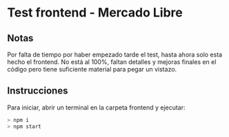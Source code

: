 # Test frontend - Mercado Libre

## Notas

Por falta de tiempo por haber empezado tarde el test, hasta ahora solo esta hecho el frontend. No está al 100%, 
faltan detalles y mejoras finales en el código pero tiene suficiente material para pegar un vistazo.

## Instrucciones

Para iniciar, abrir un terminal en la carpeta frontend y ejecutar:

``` bash
> npm i
> npm start
```
